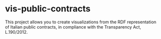 # vis-public-contracts
This project allows you to create visualizations from the RDF representation of Italian public contracts, in compliance with the Transparency Act, L.190/2012.
